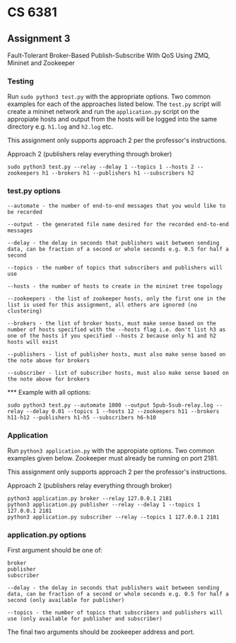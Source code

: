# CS 6381

## Assignment 3
Fault-Tolerant Broker-Based Publish-Subscribe With QoS Using ZMQ, Mininet and Zookeeper

### Testing

Run `sudo python3 test.py` with the appropriate options. Two common examples for each of the approaches listed below. The `test.py` script will create a mininet network and run the `application.py` script on the appropiate hosts and output from the hosts will be logged into the same directory e.g. `h1.log` and `h2.log` etc.

This assignment only supports approach 2 per the professor's instructions.

Approach 2 (publishers relay everything through broker)

```
sudo python3 test.py --relay --delay 1 --topics 1 --hosts 2 --zookeepers h1 --brokers h1 --publishers h1 --subscribers h2
```

### test.py options

```
--automate - the number of end-to-end messages that you would like to be recorded

--output - the generated file name desired for the recorded end-to-end messages
 
--delay - the delay in seconds that publishers wait between sending data, can be fraction of a second or whole seconds e.g. 0.5 for half a second

--topics - the number of topics that subscribers and publishers will use

--hosts - the number of hosts to create in the mininet tree topology

--zookeepers - the list of zookeeper hosts, only the first one in the list is used for this assignment, all others are ignored (no clustering)

--brokers - the list of broker hosts, must make sense based on the number of hosts specified with the --hosts flag i.e. don't list h3 as one of the hosts if you specified --hosts 2 because only h1 and h2 hosts will exist

--publishers - list of publisher hosts, must also make sense based on the note above for brokers

--subscriber - list of subscriber hosts, must also make sense based on the note above for brokers
```
*** Example with all options:

`sudo python3 test.py --automate 1000 --output 5pub-5sub-relay.log --relay --delay 0.01 --topics 1 --hosts 12 --zookeepers h11 --brokers h11-h12 --publishers h1-h5 --subscribers h6-h10`

### Application

Run `python3 application.py` with the appropiate options. Two common examples given below. Zookeeper must already be running on port 2181.

This assignment only supports approach 2 per the professor's instructions.

Approach 2 (publishers relay everything through broker)

```
python3 application.py broker --relay 127.0.0.1 2181
python3 application.py publisher --relay --delay 1 --topics 1 127.0.0.1 2181
python3 application.py subscriber --relay --topics 1 127.0.0.1 2181
```

### application.py options

First argument should be one of:

```
broker
publisher
subscriber
```

```
--delay - the delay in seconds that publishers wait between sending data, can be fraction of a second or whole seconds e.g. 0.5 for half a second (only available for publisher)

--topics - the number of topics that subscribers and publishers will use (only available for publisher and subscriber)
```

The final two arguments should be zookeeper address and port.
